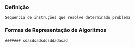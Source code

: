 ### Definição
	Sequencia de instruções que resolve determinado problema 

### Formas de Representação de Algoritmos
	####### sdasdsadsddsddadasad



